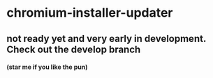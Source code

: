# chromium-installer-updater

## not ready yet and very early in development. Check out the develop branch
#### (star me if you like the pun)
